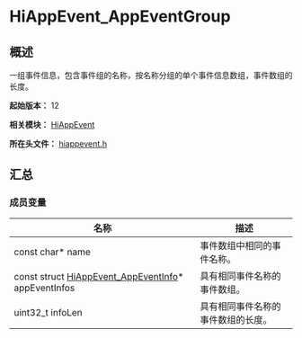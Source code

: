 # HiAppEvent_AppEventGroup

<!--Kit: Performance Analysis Kit-->
<!--Subsystem: HiviewDFX-->
<!--Owner: @liujiaxing2024-->
<!--SE: @junjie_shi-->
<!--TSE: @gcw_KuLfPSbe-->

## 概述

一组事件信息，包含事件组的名称，按名称分组的单个事件信息数组，事件数组的长度。

**起始版本：** 12

**相关模块：** [HiAppEvent](capi-hiappevent.md)

**所在头文件：** [hiappevent.h](capi-hiappevent-h.md)

## 汇总

### 成员变量

| 名称                                                      | 描述 |
|---------------------------------------------------------| -- |
| const char* name                                        | 事件数组中相同的事件名称。 |
| const struct [HiAppEvent_AppEventInfo](capi-hiappevent-hiappevent-appeventinfo.md)* appEventInfos | 具有相同事件名称的事件数组。 |
| uint32_t infoLen                                        | 具有相同事件名称的事件数组的长度。 |


